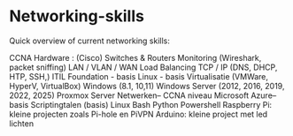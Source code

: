 # Networking-skills
Quick overview of current networking skills:

CCNA
Hardware : (Cisco) Switches & Routers
Monitoring (Wireshark, packet sniffing)
LAN / VLAN / WAN
Load Balancing
TCP / IP (DNS, DHCP, HTP, SSH,)
ITIL Foundation - basis
Linux - basis
Virtualisatie (VMWare, HyperV, VirtualBox)
Windows (8.1, 10,11)
Windows Server (2012, 2016, 2019, 2022, 2025)
Proxmox Server
Netwerken– CCNA niveau
Microsoft Azure– basis
Scriptingtalen (basis)
Linux Bash
Python
Powershell
Raspberry Pi: kleine projecten zoals Pi-hole en PiVPN
Arduino: kleine project met led lichten

